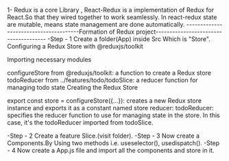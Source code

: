 1- Redux is a core Library , React-Redux is a implementation of Redux for React.So that they wired together to work seamlessly.
In react-redux state are mutable, means state management are done automatically.
---------------------------------------Formation of Redux project--------------------------------------
-Step - 1 Create a folder(App) inside Src Which is "Store".
Configuring a Redux Store with @reduxjs/toolkit

Importing necessary modules

configureStore from @reduxjs/toolkit: a function to create a Redux store
todoReducer from ../features/todo/todoSlice: a reducer function for managing todo state
Creating the Redux Store

export const store = configureStore({...}): creates a new Redux store instance and exports it as a constant named store
reducer: todoReducer: specifies the reducer function to use for managing state in the store. In this case, it's the todoReducer imported from todoSlice.
                
-Step - 2 Create a feature Slice.(visit folder).
-Step - 3 Now create a Components.By Using two methods i.e. useselector(), usedispatch().
-Step - 4 Now create a App.js file and import all the components and store in it.
